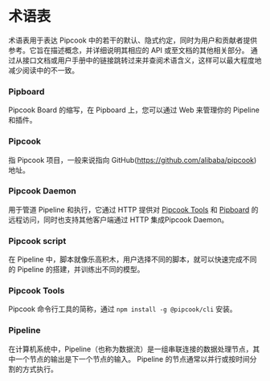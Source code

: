 # 术语表

术语表用于表达 Pipcook 中的若干的默认、隐式约定，同时为用户和贡献者提供参考。它旨在描述概念，并详细说明其相应的 API 或至文档的其他相关部分。 通过从接口文档或用户手册中的链接跳转过来并查阅术语含义，这样可以最大程度地减少阅读中的不一致。

### Pipboard

Pipcook Board 的缩写，在 Pipboard 上，您可以通过 Web 来管理你的 Pipeline 和插件。

### Pipcook

指 Pipcook 项目，一般来说指向 GitHub(https://github.com/alibaba/pipcook) 地址。

### Pipcook Daemon

用于管道 Pipeline 和执行，它通过 HTTP 提供对 [Pipcook Tools][] 和 [Pipboard][] 的远程访问，同时也支持其他客户端通过 HTTP 集成Pipcook Daemon。

### Pipcook script

在 Pipeline 中，脚本就像乐高积木，用户选择不同的脚本，就可以快速完成不同的 Pipeline 的搭建，并训练出不同的模型。

### Pipcook Tools

Pipcook 命令行工具的简称，通过 `npm install -g @pipcook/cli` 安装。

### Pipeline

在计算机系统中，Pipeline（也称为数据流）是一组串联连接的数据处理节点，其中一个节点的输出是下一个节点的输入。 Pipeline 的节点通常以并行或按时间分割的方式执行。

[Pipcook Tools]: #pipcook-tools
[Pipboard]: #pipboard
